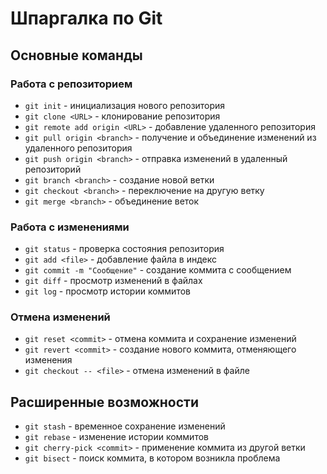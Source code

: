 # Шпаргалка по Git

## Основные команды

### Работа с репозиторием

- `git init` - инициализация нового репозитория
- `git clone <URL>` - клонирование репозитория
- `git remote add origin <URL>` - добавление удаленного репозитория
- `git pull origin <branch>` - получение и объединение изменений из удаленного репозитория
- `git push origin <branch>` - отправка изменений в удаленный репозиторий
- `git branch <branch>` - создание новой ветки
- `git checkout <branch>` - переключение на другую ветку
- `git merge <branch>` - объединение веток

### Работа с изменениями

- `git status` - проверка состояния репозитория
- `git add <file>` - добавление файла в индекс
- `git commit -m "Сообщение"` - создание коммита с сообщением
- `git diff` - просмотр изменений в файлах
- `git log` - просмотр истории коммитов

### Отмена изменений

- `git reset <commit>` - отмена коммита и сохранение изменений
- `git revert <commit>` - создание нового коммита, отменяющего изменения
- `git checkout -- <file>` - отмена изменений в файле

## Расширенные возможности

- `git stash` - временное сохранение изменений
- `git rebase` - изменение истории коммитов
- `git cherry-pick <commit>` - применение коммита из другой ветки
- `git bisect` - поиск коммита, в котором возникла проблема


